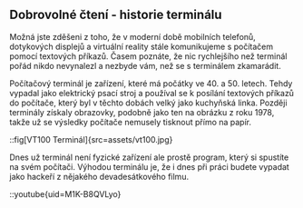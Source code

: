 ## Dobrovolné čtení - historie terminálu

Možná jste zděšeni z toho, že v moderní době mobilních telefonů, dotykových displejů a virtuální reality stále komunikujeme s počítačem pomocí textových příkazů. Časem poznáte, že nic rychlejšího než terminál pořád nikdo nevynalezl a nezbyde vám, než se s terminálem zkamarádit. 

Počítačový terminál je zařízení, které má počátky ve 40. a 50. letech. Tehdy vypadal jako elektrický psací stroj a používal se k posílání textových příkazů do počítače, který byl v těchto dobách velký jako kuchyňská linka. Později terminály získaly obrazovky, podobně jako ten na obrázku z roku 1978, takže už se výsledky počítače nemusely tisknout přímo na papír.

::fig[VT100 Terminál]{src=assets/vt100.jpg}

Dnes už terminál není fyzické zařízení ale prostě program, který si spustíte na svém počítači. Výhodou terminálu je, že i dnes při práci budete vypadat jako hackeří z nějakého devadesátkového filmu.

::youtube{uid=M1K-B8QVLyo}

